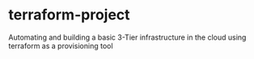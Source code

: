 # terraform-project
Automating and building a basic 3-Tier infrastructure in the cloud using terraform as a provisioning tool
